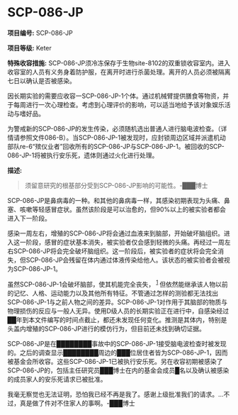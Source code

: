 # SCP-086-JP
**项目编号:**  SCP-086-JP

**项目等级:**  Keter

**特殊收容措施:**  SCP-086-JP须冷冻保存于生物site-8102的双重锁收容室内。进入收容室的人员有义务身着防护服，在离开时进行杀菌处理。离开的人员必须被隔离七日以确认是否被感染。

因长期实验的需要应收容一SCP-086-JP-1个体。通过机械臂提供膳食等物资，并于每周进行一次心理检查。考虑到心理评价的影响，可以适当地给予该对象娱乐活动与嗜好品。

为警戒新的SCP-086-JP的发生传染，必须随机选出普通人进行脑电波检查。（详情请参照文件086-B）。当SCP-086-JP-1被发现时，应封锁周边区域并派遣机动部队re-6“殡仪业者”回收所有的SCP-086-JP与SCP-086-JP-1。被回收的SCP-086-JP-1将被执行安乐死，遗体则通过火化进行处理。

**描述:** 


> 须留意研究的根基部分受到SCP-086-JP影响的可能性。-███博士
> 

SCP-086-JP是鼻病毒的一种。和其他的鼻病毒一样，其感染初期表现为头痛、鼻塞、咳嗽等轻感冒症状。虽然该阶段是可以治愈的，但90%以上的被实验者都会进入下一阶段。

感染一周左右，增殖的SCP-086-JP将会通过血液来到脑部，开始破坏脑组织。进入这一阶段，感冒的症状基本消失，被实验者仅会感到轻微的头痛。再经过一周左右SCP-086-JP将会完全破坏脑组织。这一阶段后，被实验者的症状将会完全消失，但SCP-086-JP会残留在体内通过体液传染给他人。该状态的被实验者会被视为SCP-086-JP-1。

虽然SCP-086-JP-1会破坏脑部，使其机能完全丧失，<sup class='footnoteref'>
 <a shape='rect' class='footnoteref' id='footnoteref-1' href='javascript:;' onclick='WIKIDOT.page.utils.scrollToReference(&apos;footnote-1&apos;)'>1</a>
</sup>但依然能继承该人物以前的记忆、人格、运动能力以及其他所有特征。不管通过怎样的测验都无法找出SCP-086-JP-1与之前人物之间的差异。SCP-086-JP-1对作用于其脑部的物质与物理损伤的反应与一般人无异。使用D级人员的长期实验正在进行中，自感染经过██年到本文件编写的时间点截止，都还未发现任何变化。推测是其体内，特别是头盖内增殖的SCP-086-JP进行的模仿行为，但目前还未找到确切证据。

SCP-086-JP是在████████事故中的SCP-086-JP-1接受脑电波检查时被发现的。之后的调查显示████████周边的███位居住者皆为SCP-086-JP-1，因而被基金会所收容。这些SCP-086-JP-1已被执行安乐死。另在收容初期被感染了SCP-086-JP的，包括主任研究员███博士在内的基金会成员█名以及确认被感染的成员家人的安乐死请求已被批准。

我毫无察觉也无法证明，恐怕我已经不再是我了。感谢上级批准我们的请求。…不过，真是做了件对不住家人的事啊。-███博士

